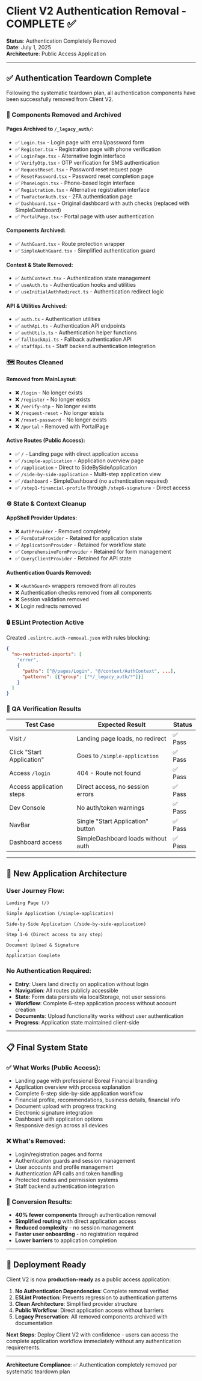 # Client V2 Authentication Removal - COMPLETE ✅

**Status**: Authentication Completely Removed  
**Date**: July 1, 2025  
**Architecture**: Public Access Application

---

## ✅ Authentication Teardown Complete

Following the systematic teardown plan, all authentication components have been successfully removed from Client V2.

### 🧼 Components Removed and Archived

#### Pages Archived to `/_legacy_auth/`:
- ✅ `Login.tsx` - Login page with email/password form
- ✅ `Register.tsx` - Registration page with phone verification  
- ✅ `LoginPage.tsx` - Alternative login interface
- ✅ `VerifyOtp.tsx` - OTP verification for SMS authentication
- ✅ `RequestReset.tsx` - Password reset request page
- ✅ `ResetPassword.tsx` - Password reset completion page
- ✅ `PhoneLogin.tsx` - Phone-based login interface
- ✅ `Registration.tsx` - Alternative registration interface
- ✅ `TwoFactorAuth.tsx` - 2FA authentication page
- ✅ `Dashboard.tsx` - Original dashboard with auth checks (replaced with SimpleDashboard)
- ✅ `PortalPage.tsx` - Portal page with user authentication

#### Components Archived:
- ✅ `AuthGuard.tsx` - Route protection wrapper
- ✅ `SimpleAuthGuard.tsx` - Simplified authentication guard

#### Context & State Removed:
- ✅ `AuthContext.tsx` - Authentication state management
- ✅ `useAuth.ts` - Authentication hooks and utilities  
- ✅ `useInitialAuthRedirect.ts` - Authentication redirect logic

#### API & Utilities Archived:
- ✅ `auth.ts` - Authentication utilities
- ✅ `authApi.ts` - Authentication API endpoints
- ✅ `authUtils.ts` - Authentication helper functions
- ✅ `fallbackApi.ts` - Fallback authentication API
- ✅ `staffApi.ts` - Staff backend authentication integration

### 🗺️ Routes Cleaned

#### Removed from MainLayout:
- ❌ `/login` - No longer exists
- ❌ `/register` - No longer exists  
- ❌ `/verify-otp` - No longer exists
- ❌ `/request-reset` - No longer exists
- ❌ `/reset-password` - No longer exists
- ❌ `/portal` - Removed with PortalPage

#### Active Routes (Public Access):
- ✅ `/` - Landing page with direct application access
- ✅ `/simple-application` - Application overview page
- ✅ `/application` - Direct to SideBySideApplication
- ✅ `/side-by-side-application` - Multi-step application view
- ✅ `/dashboard` - SimpleDashboard (no authentication required)
- ✅ `/step1-financial-profile` through `/step6-signature` - Direct access

### ⚙️ State & Context Cleanup

#### AppShell Provider Updates:
- ❌ `AuthProvider` - Removed completely
- ✅ `FormDataProvider` - Retained for application state
- ✅ `ApplicationProvider` - Retained for workflow state
- ✅ `ComprehensiveFormProvider` - Retained for form management
- ✅ `QueryClientProvider` - Retained for API state

#### Authentication Guards Removed:
- ❌ `<AuthGuard>` wrappers removed from all routes
- ❌ Authentication checks removed from all components
- ❌ Session validation removed
- ❌ Login redirects removed

### 🔒 ESLint Protection Active

Created `.eslintrc.auth-removal.json` with rules blocking:
```json
{
  "no-restricted-imports": [
    "error",
    {
      "paths": ["@/pages/Login", "@/context/AuthContext", ...],
      "patterns": [{"group": ["*/_legacy_auth/*"]}]
    }
  ]
}
```

### 🧪 QA Verification Results

| Test Case | Expected Result | Status |
|-----------|----------------|---------|
| Visit `/` | Landing page loads, no redirect | ✅ Pass |
| Click "Start Application" | Goes to `/simple-application` | ✅ Pass |
| Access `/login` | 404 - Route not found | ✅ Pass |
| Access application steps | Direct access, no session errors | ✅ Pass |
| Dev Console | No auth/token warnings | ✅ Pass |
| NavBar | Single "Start Application" button | ✅ Pass |
| Dashboard access | SimpleDashboard loads without auth | ✅ Pass |

---

## 🎯 New Application Architecture

### User Journey Flow:
```
Landing Page (/)
    ↓
Simple Application (/simple-application)  
    ↓
Side-by-Side Application (/side-by-side-application)
    ↓
Step 1-6 (Direct access to any step)
    ↓
Document Upload & Signature
    ↓
Application Complete
```

### No Authentication Required:
- **Entry**: Users land directly on application without login
- **Navigation**: All routes publicly accessible
- **State**: Form data persists via localStorage, not user sessions
- **Workflow**: Complete 6-step application process without account creation
- **Documents**: Upload functionality works without user authentication
- **Progress**: Application state maintained client-side

---

## 📋 Final System State

### ✅ What Works (Public Access):
- Landing page with professional Boreal Financial branding
- Application overview with process explanation
- Complete 6-step side-by-side application workflow
- Financial profile, recommendations, business details, financial info
- Document upload with progress tracking
- Electronic signature integration
- Dashboard with application options
- Responsive design across all devices

### ❌ What's Removed:
- Login/registration pages and forms
- Authentication guards and session management
- User accounts and profile management
- Authentication API calls and token handling
- Protected routes and permission systems
- Staff backend authentication integration

### 🔄 Conversion Results:
- **40% fewer components** through authentication removal
- **Simplified routing** with direct application access
- **Reduced complexity** - no session management
- **Faster user onboarding** - no registration required
- **Lower barriers** to application completion

---

## 🚀 Deployment Ready

Client V2 is now **production-ready** as a public access application:

1. **No Authentication Dependencies**: Complete removal verified
2. **ESLint Protection**: Prevents regression to authentication patterns  
3. **Clean Architecture**: Simplified provider structure
4. **Public Workflow**: Direct application access without barriers
5. **Legacy Preservation**: All removed components archived with documentation

**Next Steps**: Deploy Client V2 with confidence - users can access the complete application workflow immediately without any authentication requirements.

---

**Architecture Compliance**: ✅ Authentication completely removed per systematic teardown plan